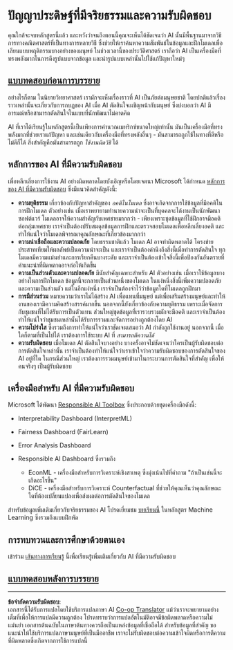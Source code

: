 <!--
CO_OP_TRANSLATOR_METADATA:
{
  "original_hash": "437c988596e751072e41a5aad3fcc5d9",
  "translation_date": "2025-08-29T09:03:27+00:00",
  "source_file": "lessons/7-Ethics/README.md",
  "language_code": "th"
}
-->
# ปัญญาประดิษฐ์ที่มีจริยธรรมและความรับผิดชอบ

คุณใกล้จะจบหลักสูตรนี้แล้ว และหวังว่าจนถึงตอนนี้คุณจะเห็นได้ชัดเจนว่า AI นั้นมีพื้นฐานมาจากวิธีการทางคณิตศาสตร์ที่เป็นทางการหลายวิธี ซึ่งช่วยให้เราค้นหาความสัมพันธ์ในข้อมูลและฝึกโมเดลเพื่อเลียนแบบพฤติกรรมบางอย่างของมนุษย์ ในช่วงเวลานี้ของประวัติศาสตร์ เราถือว่า AI เป็นเครื่องมือที่ทรงพลังมากในการดึงรูปแบบจากข้อมูล และนำรูปแบบเหล่านั้นไปใช้แก้ปัญหาใหม่ๆ

## [แบบทดสอบก่อนการบรรยาย](https://white-water-09ec41f0f.azurestaticapps.net/quiz/5/)

อย่างไรก็ตาม ในนิยายวิทยาศาสตร์ เรามักจะเห็นเรื่องราวที่ AI เป็นภัยต่อมนุษยชาติ โดยปกติแล้วเรื่องราวเหล่านั้นจะเกี่ยวกับการกบฏของ AI เมื่อ AI ตัดสินใจเผชิญหน้ากับมนุษย์ ซึ่งบ่งบอกว่า AI มีอารมณ์หรือสามารถตัดสินใจในแบบที่นักพัฒนาไม่คาดคิด

AI ที่เราได้เรียนรู้ในหลักสูตรนี้เป็นเพียงการคำนวณเมทริกซ์ขนาดใหญ่เท่านั้น มันเป็นเครื่องมือที่ทรงพลังมากที่ช่วยเราแก้ปัญหา และเช่นเดียวกับเครื่องมือที่ทรงพลังอื่นๆ - มันสามารถถูกใช้ในทางที่ดีหรือไม่ดีก็ได้ สิ่งสำคัญคือมันสามารถถูก *ใช้งานผิดวิธี* ได้

## หลักการของ AI ที่มีความรับผิดชอบ

เพื่อหลีกเลี่ยงการใช้งาน AI อย่างผิดพลาดโดยบังเอิญหรือโดยเจตนา Microsoft ได้กำหนด [หลักการของ AI ที่มีความรับผิดชอบ](https://www.microsoft.com/ai/responsible-ai?WT.mc_id=academic-77998-cacaste) ซึ่งมีแนวคิดสำคัญดังนี้:

* **ความยุติธรรม** เกี่ยวข้องกับปัญหาสำคัญของ *อคติในโมเดล* ซึ่งอาจเกิดจากการใช้ข้อมูลที่มีอคติในการฝึกโมเดล ตัวอย่างเช่น เมื่อเราพยายามทำนายความน่าจะเป็นที่บุคคลจะได้งานเป็นนักพัฒนาซอฟต์แวร์ โมเดลอาจให้ความสำคัญกับเพศชายมากกว่า - เพียงเพราะชุดข้อมูลที่ใช้ฝึกอาจมีอคติต่อกลุ่มเพศชาย เราจำเป็นต้องปรับสมดุลข้อมูลการฝึกและตรวจสอบโมเดลเพื่อหลีกเลี่ยงอคติ และทำให้แน่ใจว่าโมเดลพิจารณาคุณลักษณะที่เกี่ยวข้องมากกว่า
* **ความน่าเชื่อถือและความปลอดภัย** โดยธรรมชาติแล้ว โมเดล AI อาจทำผิดพลาดได้ โครงข่ายประสาทเทียมให้ผลลัพธ์เป็นความน่าจะเป็น และเราจำเป็นต้องคำนึงถึงสิ่งนี้เมื่อทำการตัดสินใจ ทุกโมเดลมีความแม่นยำและการเรียกคืนบางระดับ และเราจำเป็นต้องเข้าใจสิ่งนี้เพื่อป้องกันอันตรายที่คำแนะนำที่ผิดพลาดอาจก่อให้เกิดขึ้น
* **ความเป็นส่วนตัวและความปลอดภัย** มีนัยสำคัญเฉพาะสำหรับ AI ตัวอย่างเช่น เมื่อเราใช้ข้อมูลบางอย่างในการฝึกโมเดล ข้อมูลนี้จะกลายเป็นส่วนหนึ่งของโมเดล ในแง่หนึ่งสิ่งนี้เพิ่มความปลอดภัยและความเป็นส่วนตัว แต่ในอีกแง่หนึ่ง เราจำเป็นต้องจำไว้ว่าข้อมูลใดที่โมเดลถูกฝึกมา
* **การมีส่วนร่วม** หมายความว่าเราไม่ได้สร้าง AI เพื่อแทนที่มนุษย์ แต่เพื่อเสริมสร้างมนุษย์และทำให้งานของเรามีความคิดสร้างสรรค์มากขึ้น นอกจากนี้ยังเกี่ยวข้องกับความยุติธรรม เพราะเมื่อจัดการกับชุมชนที่ไม่ได้รับการเป็นตัวแทน ส่วนใหญ่ชุดข้อมูลที่เรารวบรวมมักจะมีอคติ และเราจำเป็นต้องทำให้แน่ใจว่าชุมชนเหล่านั้นได้รับการรวมและจัดการอย่างถูกต้องโดย AI
* **ความโปร่งใส** ซึ่งรวมถึงการทำให้แน่ใจว่าเราชัดเจนเสมอว่า AI กำลังถูกใช้งานอยู่ นอกจากนี้ เมื่อใดก็ตามที่เป็นไปได้ เราต้องการใช้ระบบ AI ที่ *สามารถตีความได้*
* **ความรับผิดชอบ** เมื่อโมเดล AI ตัดสินใจบางอย่าง บางครั้งอาจไม่ชัดเจนว่าใครเป็นผู้รับผิดชอบต่อการตัดสินใจเหล่านั้น เราจำเป็นต้องทำให้แน่ใจว่าเราเข้าใจว่าความรับผิดชอบของการตัดสินใจของ AI อยู่ที่ใด ในกรณีส่วนใหญ่ เราต้องการรวมมนุษย์เข้ามาในกระบวนการตัดสินใจที่สำคัญ เพื่อให้คนจริงๆ เป็นผู้รับผิดชอบ

## เครื่องมือสำหรับ AI ที่มีความรับผิดชอบ

Microsoft ได้พัฒนา [Responsible AI Toolbox](https://github.com/microsoft/responsible-ai-toolbox) ซึ่งประกอบด้วยชุดเครื่องมือดังนี้:

* Interpretability Dashboard (InterpretML)
* Fairness Dashboard (FairLearn)
* Error Analysis Dashboard
* Responsible AI Dashboard ซึ่งรวมถึง

   - EconML - เครื่องมือสำหรับการวิเคราะห์เชิงสาเหตุ ซึ่งมุ่งเน้นไปที่คำถาม "ถ้าเป็นเช่นนี้จะเกิดอะไรขึ้น"
   - DiCE - เครื่องมือสำหรับการวิเคราะห์ Counterfactual ที่ช่วยให้คุณเห็นว่าคุณลักษณะใดที่ต้องเปลี่ยนแปลงเพื่อส่งผลต่อการตัดสินใจของโมเดล

สำหรับข้อมูลเพิ่มเติมเกี่ยวกับจริยธรรมของ AI โปรดเยี่ยมชม [บทเรียนนี้](https://github.com/microsoft/ML-For-Beginners/tree/main/1-Introduction/3-fairness?WT.mc_id=academic-77998-cacaste) ในหลักสูตร Machine Learning ซึ่งรวมถึงแบบฝึกหัด

## การทบทวนและการศึกษาด้วยตนเอง

เข้าร่วม [เส้นทางการเรียนรู้](https://docs.microsoft.com/learn/modules/responsible-ai-principles/?WT.mc_id=academic-77998-cacaste) นี้เพื่อเรียนรู้เพิ่มเติมเกี่ยวกับ AI ที่มีความรับผิดชอบ

## [แบบทดสอบหลังการบรรยาย](https://white-water-09ec41f0f.azurestaticapps.net/quiz/6/)

---

**ข้อจำกัดความรับผิดชอบ**:  
เอกสารนี้ได้รับการแปลโดยใช้บริการแปลภาษา AI [Co-op Translator](https://github.com/Azure/co-op-translator) แม้ว่าเราจะพยายามอย่างเต็มที่เพื่อให้การแปลมีความถูกต้อง โปรดทราบว่าการแปลอัตโนมัติอาจมีข้อผิดพลาดหรือความไม่แม่นยำ เอกสารต้นฉบับในภาษาต้นทางควรถือเป็นแหล่งข้อมูลที่เชื่อถือได้ สำหรับข้อมูลที่สำคัญ ขอแนะนำให้ใช้บริการแปลภาษามนุษย์ที่เป็นมืออาชีพ เราจะไม่รับผิดชอบต่อความเข้าใจผิดหรือการตีความที่ผิดพลาดซึ่งเกิดจากการใช้การแปลนี้